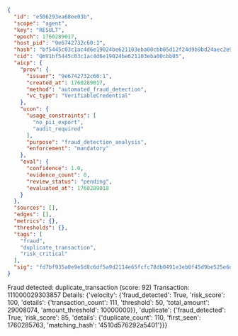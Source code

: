 ```json
{
  "id": "e506293ea68ee03b",
  "scope": "agent",
  "key": "RESULT",
  "epoch": 1760289017,
  "host_pid": "9e6742732c60:1",
  "hash": "bf5445c03c1ac4d6e19024be621103eba00cbb05d12f24d9b9bd24aec2e98bd5",
  "cid": "QmV1bf5445c03c1ac4d6e19024be621103eba00cbb05",
  "aicp": {
    "prov": {
      "issuer": "9e6742732c60:1",
      "created_at": 1760289017,
      "method": "automated_fraud_detection",
      "vc_type": "VerifiableCredential"
    },
    "ucon": {
      "usage_constraints": [
        "no_pii_export",
        "audit_required"
      ],
      "purpose": "fraud_detection_analysis",
      "enforcement": "mandatory"
    },
    "eval": {
      "confidence": 1.0,
      "evidence_count": 0,
      "review_status": "pending",
      "evaluated_at": 1760289018
    }
  },
  "sources": [],
  "edges": [],
  "metrics": {},
  "thresholds": {},
  "tags": [
    "fraud",
    "duplicate_transaction",
    "risk_critical"
  ],
  "sig": "fd7bf935a0e9e5d8c6df5a9d2114e65fcfc78db0491e3eb0f45d9be525e6dcc8"
}
```

Fraud detected: duplicate_transaction (score: 92)
Transaction: 111000029303857
Details: {'velocity': {'fraud_detected': True, 'risk_score': 100, 'details': {'transaction_count': 111, 'threshold': 50, 'total_amount': 29008074, 'amount_threshold': 10000000}}, 'duplicate': {'fraud_detected': True, 'risk_score': 85, 'details': {'duplicate_count': 110, 'first_seen': 1760285763, 'matching_hash': '4510d576292a5401'}}}
